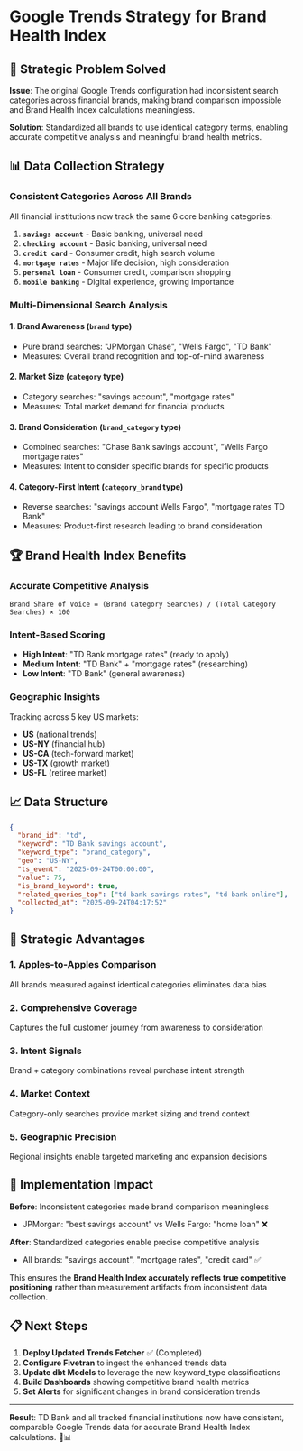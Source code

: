 # Google Trends Strategy for Brand Health Index

## 🎯 **Strategic Problem Solved**

**Issue**: The original Google Trends configuration had inconsistent search categories across financial brands, making brand comparison impossible and Brand Health Index calculations meaningless.

**Solution**: Standardized all brands to use identical category terms, enabling accurate competitive analysis and meaningful brand health metrics.

## 📊 **Data Collection Strategy**

### **Consistent Categories Across All Brands**
All financial institutions now track the same 6 core banking categories:

1. **`savings account`** - Basic banking, universal need
2. **`checking account`** - Basic banking, universal need  
3. **`credit card`** - Consumer credit, high search volume
4. **`mortgage rates`** - Major life decision, high consideration
5. **`personal loan`** - Consumer credit, comparison shopping
6. **`mobile banking`** - Digital experience, growing importance

### **Multi-Dimensional Search Analysis**

#### **1. Brand Awareness** (`brand` type)
- Pure brand searches: "JPMorgan Chase", "Wells Fargo", "TD Bank"
- Measures: Overall brand recognition and top-of-mind awareness

#### **2. Market Size** (`category` type)  
- Category searches: "savings account", "mortgage rates"
- Measures: Total market demand for financial products

#### **3. Brand Consideration** (`brand_category` type)
- Combined searches: "Chase Bank savings account", "Wells Fargo mortgage rates"
- Measures: Intent to consider specific brands for specific products

#### **4. Category-First Intent** (`category_brand` type)
- Reverse searches: "savings account Wells Fargo", "mortgage rates TD Bank"
- Measures: Product-first research leading to brand consideration

## 🏆 **Brand Health Index Benefits**

### **Accurate Competitive Analysis**
```
Brand Share of Voice = (Brand Category Searches) / (Total Category Searches) × 100
```

### **Intent-Based Scoring**
- **High Intent**: "TD Bank mortgage rates" (ready to apply)
- **Medium Intent**: "TD Bank" + "mortgage rates" (researching)  
- **Low Intent**: "TD Bank" (general awareness)

### **Geographic Insights**
Tracking across 5 key US markets:
- **US** (national trends)
- **US-NY** (financial hub)
- **US-CA** (tech-forward market)
- **US-TX** (growth market)
- **US-FL** (retiree market)

## 📈 **Data Structure**

```json
{
  "brand_id": "td",
  "keyword": "TD Bank savings account",
  "keyword_type": "brand_category",
  "geo": "US-NY", 
  "ts_event": "2025-09-24T00:00:00",
  "value": 75,
  "is_brand_keyword": true,
  "related_queries_top": ["td bank savings rates", "td bank online"],
  "collected_at": "2025-09-24T04:17:52"
}
```

## 🎯 **Strategic Advantages**

### **1. Apples-to-Apples Comparison**
All brands measured against identical categories eliminates data bias

### **2. Comprehensive Coverage** 
Captures the full customer journey from awareness to consideration

### **3. Intent Signals**
Brand + category combinations reveal purchase intent strength

### **4. Market Context**
Category-only searches provide market sizing and trend context

### **5. Geographic Precision**
Regional insights enable targeted marketing and expansion decisions

## 🚀 **Implementation Impact**

**Before**: Inconsistent categories made brand comparison meaningless
- JPMorgan: "best savings account" vs Wells Fargo: "home loan" ❌

**After**: Standardized categories enable precise competitive analysis  
- All brands: "savings account", "mortgage rates", "credit card" ✅

This ensures the **Brand Health Index accurately reflects true competitive positioning** rather than measurement artifacts from inconsistent data collection.

## 📋 **Next Steps**

1. **Deploy Updated Trends Fetcher** ✅ (Completed)
2. **Configure Fivetran** to ingest the enhanced trends data
3. **Update dbt Models** to leverage the new keyword_type classifications
4. **Build Dashboards** showing competitive brand health metrics
5. **Set Alerts** for significant changes in brand consideration trends

---

**Result**: TD Bank and all tracked financial institutions now have consistent, comparable Google Trends data for accurate Brand Health Index calculations. 🏦📊
